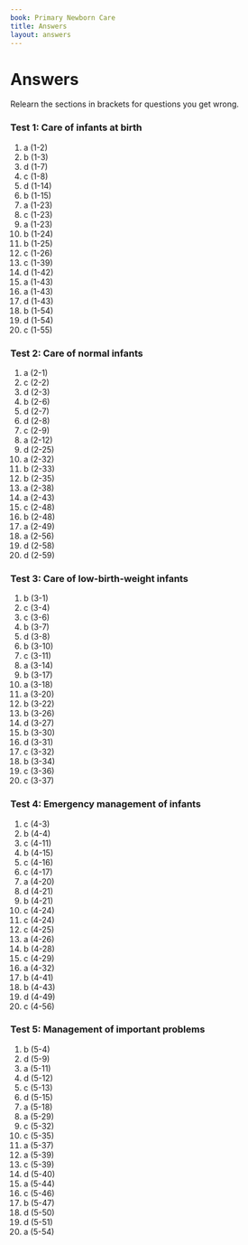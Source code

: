```yaml
---
book: Primary Newborn Care
title: Answers
layout: answers
---
```


# Answers

Relearn the sections in brackets for questions you get wrong.

### Test 1: Care of infants at birth

1.	a	(1-2)
2.	b	(1-3)
3.	d	(1-7)
4.	c	(1-8)
5.	d	(1-14)
6.	b	(1-15)
7.	a	(1-23)
8.	c	(1-23)
9.	a	(1-23)
10.	b	(1-24)
11.	b	(1-25)
12.	c	(1-26)
13.	c	(1-39)
14.	d	(1-42)
15.	a	(1-43)
16.	a	(1-43)
17.	d	(1-43)
18.	b	(1-54)
19.	d	(1-54)
20.	c	(1-55)

### Test 2: Care of normal infants

1.	a	(2-1)
2.	c	(2-2)
3.	d	(2-3)
4.	b	(2-6)
5.	d	(2-7)
6.	d	(2-8)
7.	c	(2-9)
8.	a	(2-12)
9.	d	(2-25)
10.	a	(2-32)
11.	b	(2-33)
12.	b	(2-35)
13.	a	(2-38)
14.	a	(2-43)
15.	c	(2-48)
16.	b	(2-48)
17.	a	(2-49)
18.	a	(2-56)
19.	d	(2-58)
20.	d	(2-59)

### Test 3: Care of low-birth-weight infants

1.	b	(3-1)
2.	c	(3-4)
3.	c	(3-6)
4.	b	(3-7)
5.	d	(3-8)
6.	b	(3-10)
7.	c	(3-11)
8.	a	(3-14)
9.	b	(3-17)
10.	a	(3-18)
11.	a	(3-20)
12.	b	(3-22)
13.	b	(3-26)
14.	d	(3-27)
15.	b	(3-30)
16.	d	(3-31)
17.	c	(3-32)
18.	b	(3-34)
19.	c	(3-36)
20.	c	(3-37)

### Test 4: Emergency management of infants

1.	c	(4-3)
2.	b	(4-4)
3.	c	(4-11)
4.	b	(4-15)
5.	c	(4-16)
6.	c	(4-17)
7.	a	(4-20)
8.	d	(4-21)
9.	b	(4-21)
10.	c	(4-24)
11.	c	(4-24)
12.	c	(4-25)
13.	a	(4-26)
14.	b	(4-28)
15.	c	(4-29)
16.	a	(4-32)
17.	b	(4-41)
18.	b	(4-43)
19.	d	(4-49)
20. c   (4-56)

### Test 5: Management of important problems

1.	b	(5-4)
2.	d	(5-9)
3.	a	(5-11)
4.	d	(5-12)
5.	c	(5-13)
6.	d	(5-15)
7.	a	(5-18)
8.	a	(5-29)
9.	c	(5-32)
10.	c	(5-35)
11.	a	(5-37)
12.	a	(5-39)
13.	c	(5-39)
14.	d	(5-40)
15.	a	(5-44)
16.	c	(5-46)
17.	b	(5-47)
18.	d	(5-50)
19.	d	(5-51)
20.	a	(5-54)